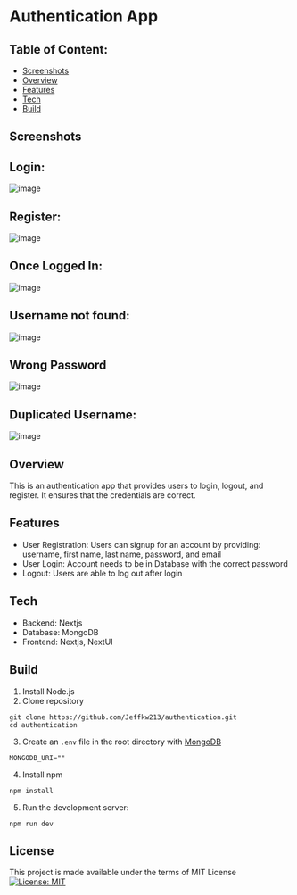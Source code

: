 # Authentication App

## Table of Content:
- [Screenshots](#Screenshots)
- [Overview](#Overview)
- [Features](#Features)
- [Tech](#Tech)
- [Build](#Build)

## Screenshots
## Login:
![image](https://github.com/Jeffkw213/authentication/assets/55030995/71d1dccc-c358-4270-ac29-77e0c8409212)

## Register:
![image](https://github.com/Jeffkw213/authentication/assets/55030995/e07c1182-bf3a-409e-97b3-68bf3360942a)

## Once Logged In:
![image](https://github.com/Jeffkw213/authentication/assets/55030995/b42b8f5b-a029-41cc-922c-4646f59db46f)


## Username not found:
![image](https://github.com/Jeffkw213/authentication/assets/55030995/51ce9bf1-ffc4-4094-92f2-d18b6e40f643)

## Wrong Password
![image](https://github.com/Jeffkw213/authentication/assets/55030995/20a96e83-6b62-46a6-8b04-958580a07995)

## Duplicated Username:
![image](https://github.com/Jeffkw213/authentication/assets/55030995/bbef211a-7669-4351-8c65-d288bcc12585)


## Overview 

This is an authentication app that provides users to login, logout, and register. It ensures that the credentials are correct.

## Features
- User Registration: Users can signup for an account by providing: username, first name, last name, password, and email
- User Login: Account needs to be in Database with the correct password
- Logout: Users are able to log out after login

## Tech
- Backend: Nextjs
- Database: MongoDB
- Frontend: Nextjs, NextUI

## Build
1. Install Node.js
2. Clone repository
```
git clone https://github.com/Jeffkw213/authentication.git
cd authentication
```
3. Create an `.env` file in the root directory with [MongoDB]([https://www.mongodb.com/basics/create-database](https://www.mongodb.com/docs/cloud-manager/tutorial/connect-to-mongodb/#:~:text=To%20connect%20to%20a%20MongoDB,port%20for%20the%20mongos%20process.))
```
MONGODB_URI=""
```
4. Install npm
```
npm install
```
5. Run the development server:
```
npm run dev
```

## License
This project is made available under the terms of MIT License 
[![License: MIT](https://img.shields.io/badge/License-MIT-yellow.svg)](https://opensource.org/licenses/MIT)


